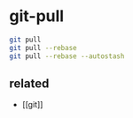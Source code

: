 # git-pull

```sh
git pull
git pull --rebase
git pull --rebase --autostash
```

## related
- [[git]]
